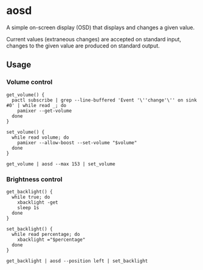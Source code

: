 # aosd

A simple on-screen display (OSD) that displays and changes a given value.

Current values (extraneous changes) are accepted on standard input, changes to
the given value are produced on standard output.

## Usage

### Volume control

```console
get_volume() {
  pactl subscribe | grep --line-buffered 'Event '\''change'\'' on sink #0' | while read _; do
    pamixer --get-volume
  done
}

set_volume() {
  while read volume; do
    pamixer --allow-boost --set-volume "$volume"
  done
}

get_volume | aosd --max 153 | set_volume
```

### Brightness control

```console
get_backlight() {
  while true; do
    xbacklight -get
    sleep 1s
  done
}

set_backlight() {
  while read percentage; do
    xbacklight ="$percentage"
  done
}

get_backlight | aosd --position left | set_backlight
```
